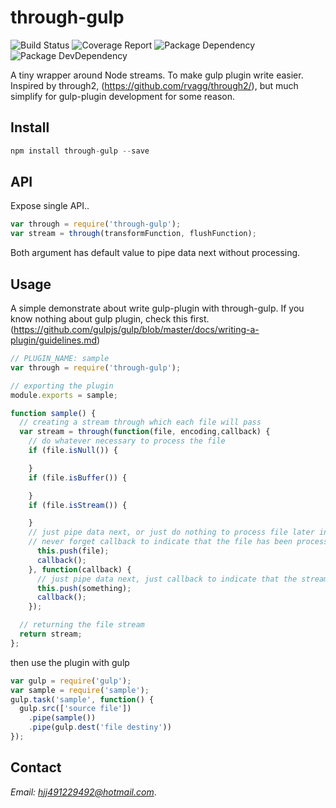 # through-gulp
![Build Status](https://img.shields.io/travis/bornkiller/through-gulp/master.svg?style=flat)
![Coverage Report](http://img.shields.io/coveralls/bornkiller/through-gulp.svg?style=flat)
![Package Dependency](https://david-dm.org/bornkiller/through-gulp.svg?style=flat)
![Package DevDependency](https://david-dm.org/bornkiller/through-gulp/dev-status.svg?style=flat)

A tiny wrapper around Node streams. To make gulp plugin write easier.
Inspired by through2, (https://github.com/rvagg/through2/), but much simplify
for gulp-plugin development for some reason.

## Install
```js
npm install through-gulp --save
```

## API
Expose single API..

```javascript
var through = require('through-gulp');
var stream = through(transformFunction, flushFunction);
```

Both argument has default value to pipe data next without processing.


## Usage
A simple demonstrate about write gulp-plugin with through-gulp.
If you know nothing about gulp plugin, check this first.
(https://github.com/gulpjs/gulp/blob/master/docs/writing-a-plugin/guidelines.md)


```javascript
// PLUGIN_NAME: sample
var through = require('through-gulp');

// exporting the plugin 
module.exports = sample;

function sample() {
  // creating a stream through which each file will pass
  var stream = through(function(file, encoding,callback) {
  	// do whatever necessary to process the file
    if (file.isNull()) {

    }
    if (file.isBuffer()) {

    }
    if (file.isStream()) {

    }
    // just pipe data next, or just do nothing to process file later in flushFunction
    // never forget callback to indicate that the file has been processed.
      this.push(file);
      callback();
    }, function(callback) {
      // just pipe data next, just callback to indicate that the stream's over
      this.push(something);
      callback();
    });

  // returning the file stream
  return stream;
};
```

then use the plugin with gulp

```javascript
var gulp = require('gulp');
var sample = require('sample');
gulp.task('sample', function() {
  gulp.src(['source file'])
	.pipe(sample())
	.pipe(gulp.dest('file destiny'))
});
```

## Contact
*Email: hjj491229492@hotmail.com*.
